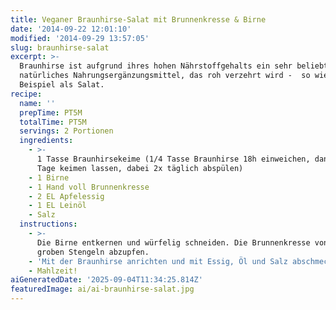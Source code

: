 ```yaml
---
title: Veganer Braunhirse-Salat mit Brunnenkresse & Birne
date: '2014-09-22 12:01:10'
modified: '2014-09-29 13:57:05'
slug: braunhirse-salat
excerpt: >-
  Braunhirse ist aufgrund ihres hohen Nährstoffgehalts ein sehr beliebtes,
  natürliches Nahrungsergänzungsmittel, das roh verzehrt wird -  so wie hier zum
  Beispiel als Salat.
recipe:
  name: ''
  prepTime: PT5M
  totalTime: PT5M
  servings: 2 Portionen
  ingredients:
    - >-
      1 Tasse Braunhirsekeime (1/4 Tasse Braunhirse 18h einweichen, dann 2-3
      Tage keimen lassen, dabei 2x täglich abspülen)
    - 1 Birne
    - 1 Hand voll Brunnenkresse
    - 2 EL Apfelessig
    - 1 EL Leinöl
    - Salz
  instructions:
    - >-
      Die Birne entkernen und würfelig schneiden. Die Brunnenkresse von den
      groben Stengeln abzupfen.
    - 'Mit der Braunhirse anrichten und mit Essig, Öl und Salz abschmecken.'
    - Mahlzeit!
aiGeneratedDate: '2025-09-04T11:34:25.814Z'
featuredImage: ai/ai-braunhirse-salat.jpg
---
```


